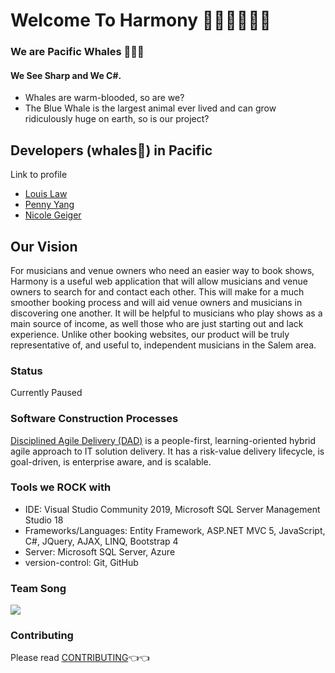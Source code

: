 # Welcome To Harmony :musical_score::musical_keyboard::microphone::saxophone::trumpet::guitar:

### **We are Pacific Whales :whale2::whale2::whale2:**
#### We See Sharp and We C#.
* Whales are warm-blooded, so are we?
* The Blue Whale is the largest animal ever lived and can grow ridiculously huge on earth, so is our project?


## Developers (whales:whale:) in Pacific 
Link to profile
* [Louis Law](https://github.com/louislaaaw)
* [Penny Yang](https://github.com/Penny993131)
* [Nicole Geiger](https://github.com/ngeiger19)

## Our Vision
For musicians and venue owners who need an easier way to book shows, Harmony is a useful web application that will allow musicians and venue owners to search for and contact each other. This will make for a much smoother booking process and will aid venue owners and musicians in discovering one another. It will be helpful to musicians who play shows as a main source of income, as well those who are just starting out and lack experience. Unlike other booking websites, our product will be truly representative of, and useful to, independent musicians in the Salem area.

### Status
Currently Paused 

### Software Construction Processes
[Disciplined Agile Delivery (DAD)](https://en.wikipedia.org/wiki/Disciplined_agile_delivery) is a people-first, learning-oriented hybrid agile approach to IT solution delivery. It has a risk-value delivery lifecycle, is goal-driven, is enterprise aware, and is scalable.

### Tools we **ROCK** with
* IDE: Visual Studio Community 2019, Microsoft SQL Server Management Studio 18
* Frameworks/Languages: Entity Framework, ASP.NET MVC 5, JavaScript, C#, JQuery, AJAX, LINQ, Bootstrap 4
* Server: Microsoft SQL Server, Azure
* version-control: Git, GitHub

### Team Song
[![](http://img.youtube.com/vi/kLz7vMAke5g/0.jpg)](http://www.youtube.com/watch?v=kLz7vMAke5g "")

### Contributing
Please read [CONTRIBUTING](https://github.com/lawlouis/seniorproject-PacificWhales/blob/master/CONTRIBUTING.md):point_left::point_left:
